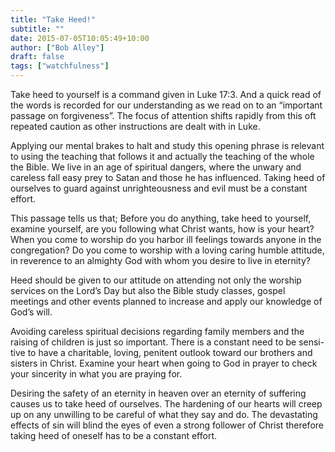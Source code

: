 ```yaml
---
title: "Take Heed!"
subtitle: ""
date: 2015-07-05T10:05:49+10:00
author: ["Bob Alley"]
draft: false
tags: ["watchfulness"]
--- 
```


Take heed to yourself is a command given in Luke 17:3. And a quick read of the words is recorded for our understanding as we read on to an “important passage on forgiveness”. The focus of attention shifts rapidly from this oft repeated caution as other instructions are dealt with in Luke.

Applying our mental brakes to halt and study this opening phrase is relevant to using the teaching that follows it and actually the teaching of the whole the Bible. We live in an age of spiritual dangers, where the unwary and careless fall easy prey to Satan and those he has influenced. Taking heed of ourselves to guard against unrighteousness and evil must be a constant effort.

This passage tells us that; Before you do anything, take heed to yourself, examine yourself, are you following what Christ wants, how is your heart? When you come to worship do you harbor ill feelings towards anyone in the congregation? Do you come to worship with a loving caring humble attitude, in reverence to an almighty God with whom you desire to live in eternity?

Heed should be given to our attitude on attending not only the worship services on the Lord’s Day but also the Bible study classes, gospel meetings and other events planned to increase and apply our knowledge of God’s will.

Avoiding careless spiritual decisions regarding family members and the raising of children is just so important. There is a constant need to be sensi- tive to have a charitable, loving, penitent outlook toward our brothers and sisters in Christ. Examine your heart when going to God in prayer to check your sincerity in what you are praying for.

Desiring the safety of an eternity in heaven over an eternity of suffering causes us to take heed of ourselves. The hardening of our hearts will creep up on any unwilling to be careful of what they say and do. The devastating effects of sin will blind the eyes of even a strong follower of Christ therefore taking heed of oneself has to be a constant effort.